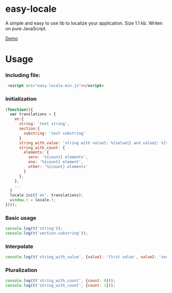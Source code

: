 # easy-locale

A simple and easy to use lib to localize your application. 
Size 1.1 kb. Writen on pure JavaScript.

[Demo](http://sylpheeed.github.io/easy-locale/examples/)

# Usage

### Including file:
```html
 <script src="easy-locale.min.js"></script>
```

### Initialization
```javascript
(function(){
  var translations = {
    en:{
      string: 'test string',
      section:{
        substring: 'test substring'
      }
      string_with_value: 'string with value1: %{value1} and value2: %{value2}'
      string_with_count: {
        elements: {
          zero: '%{count} elements',
          one: '%{count} element',
          other: '%{count} elements'
        }
      },
    },
    ...
  }
  locale.init('en', translations);
  window.t = locale.t;
})();
```
### Basic usage
```javascript
console.log(t('string'));
console.log(t('section.substring'));
```

### Interpolate
```javascript
console.log(t('string_with_value', {value1: 'first value', value2: 'second value'}));
```

### Pluralization
```javascript
console.log(t('string_with_count', {count: 0}));
console.log(t('string_with_count', {count: 1}));
```
